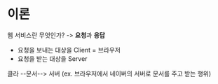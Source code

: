 # 이론

웹 서비스란 무엇인가? 
-> **요청**과 **응답**

- 요청을 보내는 대상을 Client = 브라우저
- 요청을 받는 대상을 Server

클라 --문서--> 서버 (ex. 브라우저에서 네이버의 서버로 문서를 주고 받는 행위)
